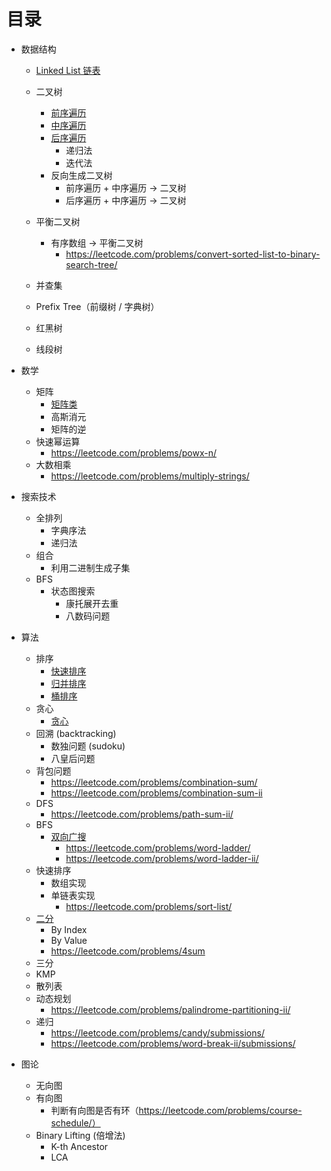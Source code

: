 # 目录

- 数据结构
  - [Linked List 链表](data_structure/linked_list/linked_list.md)

  - 二叉树
    - [前序遍历](data_structure/binary_tree/preorder_traversal.md)
    - [中序遍历](data_structure/binary_tree/inorder_traversal.md)
    - [后序遍历](data_structure/binary_tree/postorder_traversal.md)
      - 递归法
      - 迭代法
    - 反向生成二叉树
      - 前序遍历 + 中序遍历 -> 二叉树
      - 后序遍历 + 中序遍历 -> 二叉树

  - 平衡二叉树
    - 有序数组 -> 平衡二叉树
      - https://leetcode.com/problems/convert-sorted-list-to-binary-search-tree/
  - 并查集
  - Prefix Tree（前缀树 / 字典树）
  - 红黑树
  - 线段树

- 数学
  - 矩阵
    - [矩阵类](math/matrix/matrix.md)
    - 高斯消元
    - 矩阵的逆
  - 快速幂运算
    - https://leetcode.com/problems/powx-n/
  - 大数相乘
    - https://leetcode.com/problems/multiply-strings/

- 搜索技术
  - 全排列
    - 字典序法
    - 递归法
  - 组合
    - 利用二进制生成子集
  - BFS
    - 状态图搜索
      - 康托展开去重
      - 八数码问题

- 算法
  - 排序
    - [快速排序](algorithm/sort/quick_sort/quick_sort.md)
    - [归并排序](algorithm/sort/merge_sort/merge_sort.md)
    - [桶排序](algorithm/sort/bucket_sort/bucket_sort.md)
  - 贪心
    - [贪心](algorithm/greedy/greedy.md)
  - 回溯 (backtracking)
    - 数独问题 (sudoku)
    - 八皇后问题
  - 背包问题
    - https://leetcode.com/problems/combination-sum/
    - https://leetcode.com/problems/combination-sum-ii
  - DFS
    - https://leetcode.com/problems/path-sum-ii/
  - BFS
    - [双向广搜](bfs/both_direct_bfs/both_direct_bfs.md)
      - https://leetcode.com/problems/word-ladder/
      - https://leetcode.com/problems/word-ladder-ii/
  - 快速排序
    - 数组实现
    - 单链表实现
      - https://leetcode.com/problems/sort-list/
  - [二分](algorithm/binary_search/binary_search.md)
    - By Index
    - By Value
    - https://leetcode.com/problems/4sum
  - 三分
  - KMP
  - 散列表
  - 动态规划
    - https://leetcode.com/problems/palindrome-partitioning-ii/
  - 递归
    - https://leetcode.com/problems/candy/submissions/
    - https://leetcode.com/problems/word-break-ii/submissions/

- 图论
  - 无向图
  - 有向图
    - 判断有向图是否有环（https://leetcode.com/problems/course-schedule/）
  - Binary Lifting (倍增法)
    - K-th Ancestor
    - LCA
